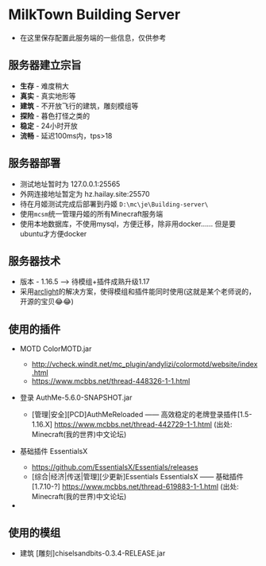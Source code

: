 # MilkTown Building Server
* 在这里保存配置此服务端的一些信息，仅供参考

## 服务器建立宗旨
* **生存** - 难度稍大
* **真实** - 真实地形等
* **建筑** - 不开放飞行的建筑，雕刻模组等
* **探险** - 暮色打怪之类的
* **稳定** - 24小时开放
* **流畅** - 延迟100ms内，tps>18

## 服务器部署
* 测试地址暂时为 127.0.0.1:25565
* 外网连接地址暂定为 hz.hailay.site:25570
* 待在月姬测试完成后部署到丹姬 ``D:\mc\je\Building-server\``
* 使用``mcsm``统一管理丹姬的所有Minecraft服务端
* 使用本地数据库，不使用mysql，方便迁移，除非用docker…… 但是要ubuntu才方便docker

## 服务器技术
* 版本 - 1.16.5 ——> 待模组+插件成熟升级1.17
* 采用[arclight](https://github.com/IzzelAliz/Arclight)的解决方案，使得模组和插件能同时使用(这就是某个老师说的，开源的宝贝😂😂)

## 使用的插件

* MOTD ColorMOTD.jar 
  * http://vcheck.windit.net/mc_plugin/andylizi/colormotd/website/index.html
  * https://www.mcbbs.net/thread-448326-1-1.html

* 登录 AuthMe-5.6.0-SNAPSHOT.jar
  * [管理|安全][PCD]AuthMeReloaded —— 高效稳定的老牌登录插件[1.5-1.16.X]
https://www.mcbbs.net/thread-442729-1-1.html
(出处: Minecraft(我的世界)中文论坛)

* 基础插件 EssentialsX
  * https://github.com/EssentialsX/Essentials/releases
  * [综合|经济|传送|管理][少更新]Essentials EssentialsX —— 基础插件[1.7.10-?]
https://www.mcbbs.net/thread-619883-1-1.html
(出处: Minecraft(我的世界)中文论坛)

*  
## 使用的模组
* 建筑 [雕刻]chiselsandbits-0.3.4-RELEASE.jar 